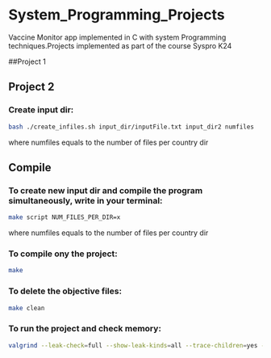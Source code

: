 # System_Programming_Projects
Vaccine Monitor app implemented in C with system Programming techniques.Projects implemented as part of the course Syspro K24
 
##Project 1


## Project 2
### Create input dir:
```bash
bash ./create_infiles.sh input_dir/inputFile.txt input_dir2 numfiles
```
where numfiles equals to the number of files per country dir

## Compile
### To create new input dir and compile the program simultaneously, write in your terminal:
```bash
make script NUM_FILES_PER_DIR=x
```
where numfiles equals to the number of files per country dir
### To compile ony the project:
```bash
make
```
### To delete the objective files:
```bash
make clean
```
### To run the project and check memory:

```bash
valgrind --leak-check=full --show-leak-kinds=all --trace-children=yes -s ./travelMonitor -m 3 -b 100 -s 1000 -i input_dir
```
